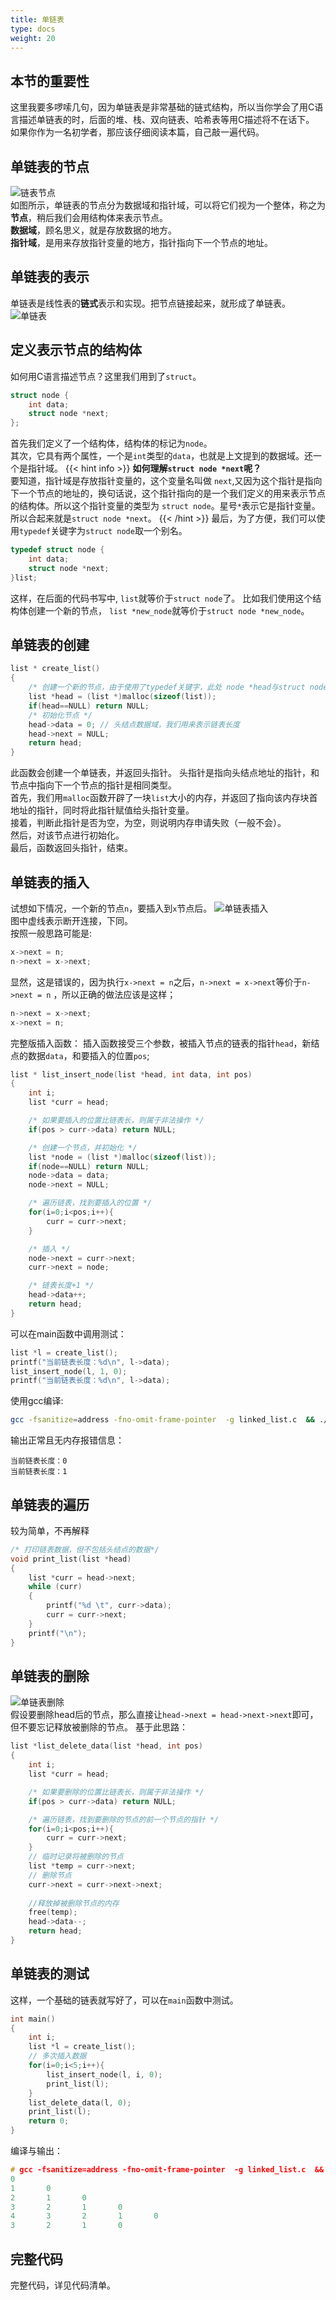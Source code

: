 ```yaml
---
title: 单链表
type: docs
weight: 20
---
```


## 本节的重要性

这里我要多啰嗦几句，因为单链表是非常基础的链式结构，所以当你学会了用C语言描述单链表的时，后面的堆、栈、双向链表、哈希表等用C描述将不在话下。  
如果你作为一名初学者，那应该仔细阅读本篇，自己敲一遍代码。

## 单链表的节点  

![链表节点](/images/list_node.png)  
如图所示，单链表的节点分为数据域和指针域，可以将它们视为一个整体，称之为**节点**，稍后我们会用结构体来表示节点。  
**数据域**，顾名思义，就是存放数据的地方。  
**指针域**，是用来存放指针变量的地方，指针指向下一个节点的地址。  

## 单链表的表示  

单链表是线性表的**链式**表示和实现。把节点链接起来，就形成了单链表。  
![单链表](/images/linked_list.png)  

## 定义表示节点的结构体  

如何用C语言描述节点？这里我们用到了`struct`。

```c
struct node {
    int data;
    struct node *next;
};
```

首先我们定义了一个结构体，结构体的标记为`node`。  
其次，它具有两个属性，一个是`int`类型的`data`，也就是上文提到的数据域。还一个是指针域。
{{< hint info >}}
**如何理解`struct node *next`呢？**  
要知道，指针域是存放指针变量的，这个变量名叫做 `next`,又因为这个指针是指向下一个节点的地址的，换句话说，这个指针指向的是一个我们定义的用来表示节点的结构体。所以这个指针变量的类型为 `struct node`。星号`*`表示它是指针变量。所以合起来就是`struct node *next`。
{{< /hint >}}
最后，为了方便，我们可以使用`typedef`关键字为`struct node`取一个别名。  

```c
typedef struct node {
    int data;
    struct node *next;
}list;
```

这样，在后面的代码书写中, `list`就等价于`struct node`了。
比如我们使用这个结构体创建一个新的节点， `list *new_node`就等价于`struct node *new_node`。

## 单链表的创建  

```c
list * create_list()
{
    /* 创建一个新的节点，由于使用了typedef关键字，此处 node *head与struct node *head等价    */
    list *head = (list *)malloc(sizeof(list));
    if(head==NULL) return NULL;
    /* 初始化节点 */
    head->data = 0; // 头结点数据域，我们用来表示链表长度
    head->next = NULL; 
    return head;
}
```

此函数会创建一个单链表，并返回头指针。
头指针是指向头结点地址的指针，和节点中指向下一个节点的指针是相同类型。  
首先，我们用`malloc`函数开辟了一块`list`大小的内存，并返回了指向该内存块首地址的指针，同时将此指针赋值给头指针变量。  
接着，判断此指针是否为空，为空，则说明内存申请失败（一般不会）。  
然后，对该节点进行初始化。  
最后，函数返回头指针，结束。  

## 单链表的插入  

试想如下情况，一个新的节点`n`，要插入到`x`节点后。
![单链表插入](/images/linked_list_insert.png)  
图中虚线表示断开连接，下同。  
按照一般思路可能是:

```c
x->next = n;
n->next = x->next;
```

显然，这是错误的，因为执行`x->next = n`之后，`n->next = x->next`等价于`n->next = n` ，所以正确的做法应该是这样；

```c
n->next = x->next;
x->next = n;
```

完整版插入函数：
插入函数接受三个参数，被插入节点的链表的指针`head`，新结点的数据`data`，和要插入的位置`pos`;

```c
list * list_insert_node(list *head, int data, int pos)
{   
    int i;
    list *curr = head;

    /* 如果要插入的位置比链表长，则属于非法操作 */
    if(pos > curr->data) return NULL;

    /* 创建一个节点，并初始化 */
    list *node = (list *)malloc(sizeof(list));
    if(node==NULL) return NULL;
    node->data = data;
    node->next = NULL;

    /* 遍历链表，找到要插入的位置 */
    for(i=0;i<pos;i++){
        curr = curr->next;
    }

    /* 插入 */
    node->next = curr->next;
    curr->next = node;

    /* 链表长度+1 */
    head->data++;
    return head;
}
```

可以在main函数中调用测试：

```c
list *l = create_list();
printf("当前链表长度：%d\n", l->data);
list_insert_node(l, 1, 0);
printf("当前链表长度：%d\n", l->data);
```

使用gcc编译:  

```bash
gcc -fsanitize=address -fno-omit-frame-pointer  -g linked_list.c  && ./a.out
```

输出正常且无内存报错信息：

```
当前链表长度：0
当前链表长度：1
```

## 单链表的遍历

较为简单，不再解释

```c
/* 打印链表数据，但不包括头结点的数据*/
void print_list(list *head)
{
    list *curr = head->next;
    while (curr)
    {
        printf("%d \t", curr->data);
        curr = curr->next;
    }
    printf("\n");
}
```

## 单链表的删除  

![单链表删除](/images/linked_list_delete.png)  
假设要删除head后的节点，那么直接让`head->next = head->next->next`即可，但不要忘记释放被删除的节点。
基于此思路：

```c
list *list_delete_data(list *head, int pos)
{
    int i;
    list *curr = head;

    /* 如果要删除的位置比链表长，则属于非法操作 */
    if(pos > curr->data) return NULL;

    /* 遍历链表，找到要删除的节点的前一个节点的指针 */
    for(i=0;i<pos;i++){
        curr = curr->next;
    }
    // 临时记录将被删除的节点
    list *temp = curr->next;
    // 删除节点
    curr->next = curr->next->next;
    
    //释放掉被删除节点的内存
    free(temp);
    head->data--;
    return head;
}
```

## 单链表的测试

这样，一个基础的链表就写好了，可以在`main`函数中测试。

```c
int main()
{
    int i;
    list *l = create_list();
    // 多次插入数据
    for(i=0;i<5;i++){
        list_insert_node(l, i, 0);
        print_list(l);
    }
    list_delete_data(l, 0);
    print_list(l);
    return 0;
}
```

编译与输出：

```c
# gcc -fsanitize=address -fno-omit-frame-pointer  -g linked_list.c  && ./a.out
0 
1       0 
2       1       0 
3       2       1       0 
4       3       2       1       0 
3       2       1       0 
```

## 完整代码  

完整代码，详见代码清单。  
